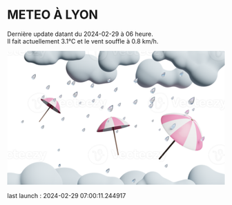 # METEO À LYON

Dernière update datant du 2024-02-29 à 06 heure.  
Il fait actuellement 3.1°C et le vent souffle à 0.8 km/h.      

![](./.github/rain.png)

last launch : 2024-02-29 07:00:11.244917
